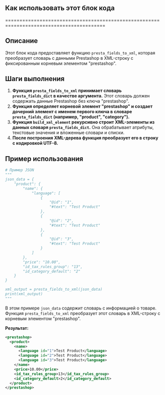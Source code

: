 ## Как использовать этот блок кода
=========================================================================================

Описание
-------------------------
Этот блок кода предоставляет функцию `presta_fields_to_xml`, которая преобразует словарь с данными Prestashop в XML-строку с фиксированным корневым элементом "prestashop". 

Шаги выполнения
-------------------------
1. **Функция `presta_fields_to_xml` принимает словарь `presta_fields_dict` в качестве аргумента.** Этот словарь должен содержать данные Prestashop без ключа "prestashop". 
2. **Функция определяет корневой элемент "prestashop" и создает дочерний элемент с именем первого ключа в словаре `presta_fields_dict` (например, "product", "category").**
3. **Функция `build_xml_element` рекурсивно строит XML-элементы из данных словаря `presta_fields_dict`.** Она обрабатывает атрибуты, текстовые значения и вложенные словари и списки.
4. **После построения XML-дерева функция преобразует его в строку с кодировкой UTF-8.**

Пример использования
-------------------------

```python
# Пример JSON 
"""
json_data = {
    "product": {
        "name": {
            "language": [
                {
                    "@id": "1",
                    "#text": "Test Product"
                },
                {
                    "@id": "2",
                    "#text": "Test Product"
                },
                {
                    "@id": "3",
                    "#text": "Test Product"
                }
            ]
        },
        "price": "10.00",
        "id_tax_rules_group": "13",
        "id_category_default": "2"
    }
}

xml_output = presta_fields_to_xml(json_data)
print(xml_output)
"""
```

В этом примере `json_data` содержит словарь с информацией о товаре. Функция `presta_fields_to_xml` преобразует этот словарь в XML-строку с корневым элементом "prestashop".

**Результат:**

```xml
<prestashop>
  <product>
    <name>
      <language id="1">Test Product</language>
      <language id="2">Test Product</language>
      <language id="3">Test Product</language>
    </name>
    <price>10.00</price>
    <id_tax_rules_group>13</id_tax_rules_group>
    <id_category_default>2</id_category_default>
  </product>
</prestashop>
```